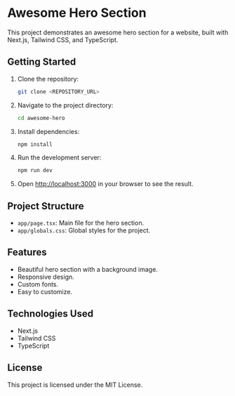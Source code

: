 # Awesome Hero Section

This project demonstrates an awesome hero section for a website, built with Next.js, Tailwind CSS, and TypeScript.

## Getting Started

1. Clone the repository:

   ```sh
   git clone <REPOSITORY_URL>
   ```

2. Navigate to the project directory:

   ```sh
   cd awesome-hero
   ```

3. Install dependencies:

   ```sh
   npm install
   ```

4. Run the development server:

   ```sh
   npm run dev
   ```

5. Open [http://localhost:3000](http://localhost:3000) in your browser to see the result.

## Project Structure

- `app/page.tsx`: Main file for the hero section.
- `app/globals.css`: Global styles for the project.

## Features

- Beautiful hero section with a background image.
- Responsive design.
- Custom fonts.
- Easy to customize.

## Technologies Used

- Next.js
- Tailwind CSS
- TypeScript

## License

This project is licensed under the MIT License.

